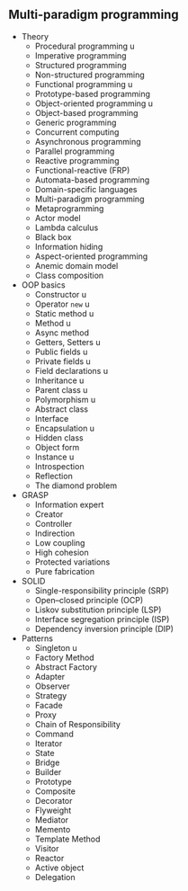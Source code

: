 ## Multi-paradigm programming

- Theory
  - Procedural programming u
  - Imperative programming
  - Structured programming
  - Non-structured programming
  - Functional programming u
  - Prototype-based programming
  - Object-oriented programming u
  - Object-based programming
  - Generic programming
  - Concurrent computing
  - Asynchronous programming
  - Parallel programming
  - Reactive programming
  - Functional-reactive (FRP)
  - Automata-based programming
  - Domain-specific languages
  - Multi-paradigm programming
  - Metaprogramming
  - Actor model
  - Lambda calculus
  - Black box
  - Information hiding
  - Aspect-oriented programming
  - Anemic domain model
  - Class composition
- OOP basics
  - Constructor u
  - Operator `new` u
  - Static method u
  - Method u
  - Async method
  - Getters, Setters u
  - Public fields u
  - Private fields u
  - Field declarations u 
  - Inheritance u
  - Parent class u
  - Polymorphism u
  - Abstract class
  - Interface
  - Encapsulation u
  - Hidden class
  - Object form
  - Instance u
  - Introspection
  - Reflection
  - The diamond problem
- GRASP
  - Information expert
  - Creator
  - Controller
  - Indirection
  - Low coupling
  - High cohesion
  - Protected variations
  - Pure fabrication
- SOLID
  - Single-responsibility principle (SRP)
  - Open–closed principle (OCP)
  - Liskov substitution principle (LSP)
  - Interface segregation principle (ISP)
  - Dependency inversion principle (DIP)
- Patterns
  - Singleton u
  - Factory Method
  - Abstract Factory
  - Adapter
  - Observer
  - Strategy
  - Facade
  - Proxy
  - Chain of Responsibility
  - Command
  - Iterator
  - State
  - Bridge
  - Builder
  - Prototype
  - Composite
  - Decorator
  - Flyweight
  - Mediator
  - Memento
  - Template Method
  - Visitor
  - Reactor
  - Active object
  - Delegation
